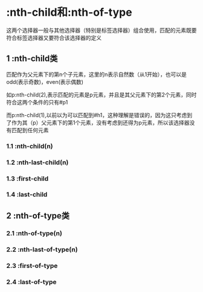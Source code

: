 # :nth-child和:nth-of-type

这两个选择器一般与其他选择器（特别是标签选择器）组合使用，匹配的元素既要符合标签选择器又要符合该选择器的定义

## 1 :nth-child类

匹配作为父元素下的第n个子元素，这里的n表示自然数（从1开始），也可以是odd(表示奇数)，even(表示偶数)

如p:nth-child(2),表示匹配的元素是p元素，并且是其父元素下的第2个元素，同时符合这两个条件的只有#p1

而p:nth-child(1),以前以为可以匹配到#h1，这种理解是错误的，因为这只考虑到了作为其（p）父元素下的第1个元素，没有考虑到还得为p元素，所以该选择器没有匹配到任何元素

### 1.1 :nth-child(n)

### 1.2 :nth-last-child(n)

### 1.3 :first-child

### 1.4 :last-child

## 2 :nth-of-type类

### 2.1 :nth-of-type(n)

### 2.2 :nth-last-of-type(n)

### 2.3 :first-of-type

### 2.4 :last-of-type
